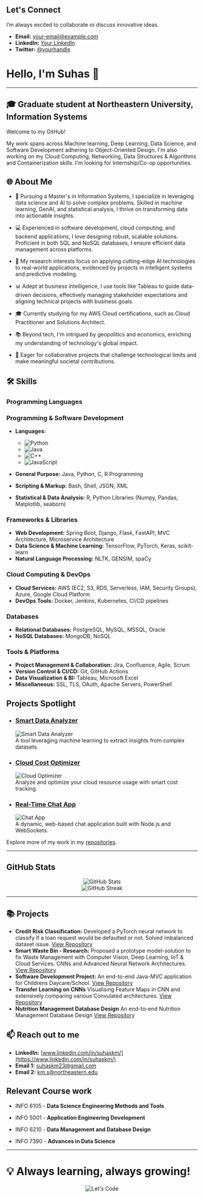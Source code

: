 ## Let's Connect

I’m always excited to collaborate or discuss innovative ideas.

- **Email:** [your-email@example.com](mailto:your-email@example.com)
- **LinkedIn:** [Your LinkedIn](https://www.linkedin.com/in/yourprofile)
- **Twitter:** [@yourhandle](https://twitter.com/yourhandle)



# Hello, I'm Suhas 👋
---------------
## 🎓 Graduate student at Northeastern University, Information Systems

Welcome to my GitHub!

My work spans across Machine learning, Deep Learning, Data Science, and Software Development adhering to Object-Oriented Design. I'm also working on my Cloud Computing, Networking, Data Structures & Algorithms and Containerization skills. I'm looking for Internship/Co-op opportunities.

## 🌐 About Me

- 🧠 Pursuing a Master's in Information Systems, I specialize in leveraging data science and AI to solve complex problems. Skilled in machine learning, GenAI, and statistical analysis, I thrive on transforming data into actionable insights.
- 💻 Experienced in software development, cloud computing, and backend applications, I love designing robust, scalable solutions. Proficient in both SQL and NoSQL databases, I ensure efficient data management across platforms.
- 🌟 My research interests focus on applying cutting-edge AI technologies to real-world applications, evidenced by projects in intelligent systems and predictive modeling.
- 📊 Adept at business intelligence, I use tools like Tableau to guide data-driven decisions, effectively managing stakeholder expectations and aligning technical projects with business goals.
- 🎓 Currently studying for my AWS Cloud certifications, such as Cloud Practitioner and Solutions Architect.
- 📚 Beyond tech, I'm intrigued by geopolitics and economics, enriching my understanding of technology's global impact.

- 🤝 Eager for collaborative projects that challenge technological limits and make meaningful societal contributions.

## 🛠️ Skills

### Programming Languages
### Programming & Software Development
- **Languages:** 
  - ![Python](https://img.shields.io/badge/Python-3670A0?style=for-the-badge&logo=python&logoColor=ffdd54)
  - ![Java](https://img.shields.io/badge/Java-007396?style=for-the-badge&logo=java&logoColor=white)
  - ![C++](https://img.shields.io/badge/C++-00599C?style=for-the-badge&logo=c%2B%2B&logoColor=white)
  - ![JavaScript](https://img.shields.io/badge/JavaScript-F7DF1E?style=for-the-badge&logo=javascript&logoColor=black)

- **General Purpose:** Java, Python, C, R Programming
- **Scripting & Markup:** Bash, Shell, JSON, XML
- **Statistical & Data Analysis:** R, Python Libraries (Numpy, Pandas, Matplotlib, seaborn)

### Frameworks & Libraries
- **Web Development:** Spring Boot, Django, Flask, FastAPI, MVC Architecture, Microservice Architecture 
- **Data Science & Machine Learning:** TensorFlow, PyTorch, Keras, scikit-learn
- **Natural Language Processing:** NLTK, GENSIM, spaCy

### Cloud Computing & DevOps
- **Cloud Services:** AWS (EC2, S3, RDS, Serverless, IAM, Security Groups), Azure, Google Cloud Platform
- **DevOps Tools:** Docker, Jenkins, Kubernetes, CI/CD pipelines

### Databases
- **Relational Databases:** PostgreSQL, MySQL, MSSQL, Oracle
- **NoSQL Databases:** MongoDB, NoSQL

### Tools & Platforms
- **Project Management & Collaboration:** Jira, Confluence, Agile, Scrum
- **Version Control & CI/CD:** Git, GitHub Actions
- **Data Visualization & BI:** Tableau, Microsoft Excel
- **Miscellaneous:** SSL, TLS, OAuth, Apache Servers, PowerShell

## Projects Spotlight

- ### [Smart Data Analyzer](https://github.com/suhaskm/smart-data-analyzer)
  ![Smart Data Analyzer](https://media.giphy.com/media/l0Exk8EUzSLsrErEQ/giphy.gif)  
  A tool leveraging machine learning to extract insights from complex datasets.

- ### [Cloud Cost Optimizer](https://github.com/suhaskm/cloud-cost-optimizer)
  ![Cloud Optimizer](https://media.giphy.com/media/3o7TKMt1VVNkHV2PaE/giphy.gif)  
  Analyze and optimize your cloud resource usage with smart cost tracking.

- ### [Real-Time Chat App](https://github.com/suhaskm/real-time-chat)
  ![Chat App](https://media.giphy.com/media/xT5LMHxhOfscxPfIfm/giphy.gif)  
  A dynamic, web-based chat application built with Node.js and WebSockets.

Explore more of my work in my [repositories](https://github.com/suhaskm).

---

## GitHub Stats

<!-- Dynamic GitHub stats and streak stats -->
<div align="center">
  <img src="https://github-readme-stats.vercel.app/api?username=suhaskm&show_icons=true&theme=radical" alt="GitHub Stats" />
  <br>
  <img src="https://github-readme-streak-stats.herokuapp.com/?user=suhaskm&theme=radical" alt="GitHub Streak" />
</div>

---

## 📚 Projects

- **Credit Risk Classification:** Developed a PyTorch neural network to classify if a loan request would be defaulted or not. Solved imbalanced dataset issue. [View Repository](https://github.com/suhaskm-neu/Credit-Risk-Classification-Model)
- **Smart Waste Bin - Research:** Proposed a prototype model-solution to fix Waste Management with Computer Vision, Deep Learning, IoT & Cloud Services. CNNs and Advanced Neural Network Architectures. [View Repository](https://github.com/suhaskm-neu/Waste-Management-in-Urban-Localities)
- **Software Development Project:** An end-to-end Java-MVC application for Childrens Daycare/School. [View Repository](https://github.com/suhaskm-neu/Children-Daycare)
- **Transfer Learning on CNNs** Visualising Feature Maps in CNN and extensively comparing various Convulated architectures. [View Repository](https://github.com/suhaskm-neu/Transfer-Learning-CNN)
- **Nutrition Management Database Design** An end-to-end Nutrition Management Database Design [View Repository](https://github.com/suhaskm-neu/Nutrition-Management)
## 📫 Reach out to me

- **LinkedIn:** [www.linkedin.com/in/suhaskm/](https://www.linkedin.com/in/suhaskm/)
- **Email 1:** suhaskm23@gmail.com
- **Email 2:** km.s@northeastern.edu

## Relevant Course work

- INFO 6105 - **Data Science Engineering Methods and Tools**

- INFO 5001 - **Application Engineering Development**

- INFO 6210 - **Data Management and Database Design**

- INFO 7390 - **Advances in Data Science**

---------------

# 💡 Always learning, always growing!


<!-- Footer Animated GIF -->
<p align="center">
  <img src="https://media.giphy.com/media/26BRrSvJUa0crqw4E/giphy.gif" alt="Let's Code" />
</p>

